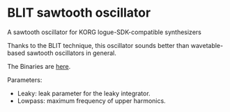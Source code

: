 # BLIT sawtooth oscillator

A sawtooth oscillator for KORG logue-SDK-compatible synthesizers

Thanks to the BLIT technique, this oscillator sounds better than wavetable-based sawtooth oscillators in general.

The Binaries are [here](https://github.com/boochow/BLIT_osc/releases).

Parameters:

- Leaky: leak parameter for the leaky integrator.
- Lowpass:  maximum frequency of upper harmonics.
